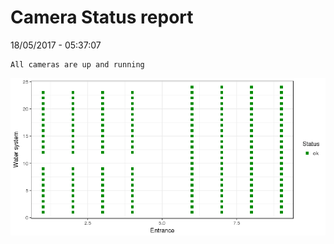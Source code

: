 Camera Status report
================
18/05/2017 - 05:37:07

    All cameras are up and running

![](camreport_files/figure-markdown_github/unnamed-chunk-2-1.png)
